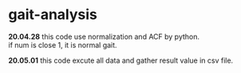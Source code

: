 # gait-analysis

<p>
  <strong>20.04.28</strong>
  this code use normalization and ACF by python.<br>
  if num is close 1, it is normal gait. 
</p>

<p>
  <strong>20.05.01</strong>
  this code excute all data and gather result value in csv file.<br>
</p>
  
